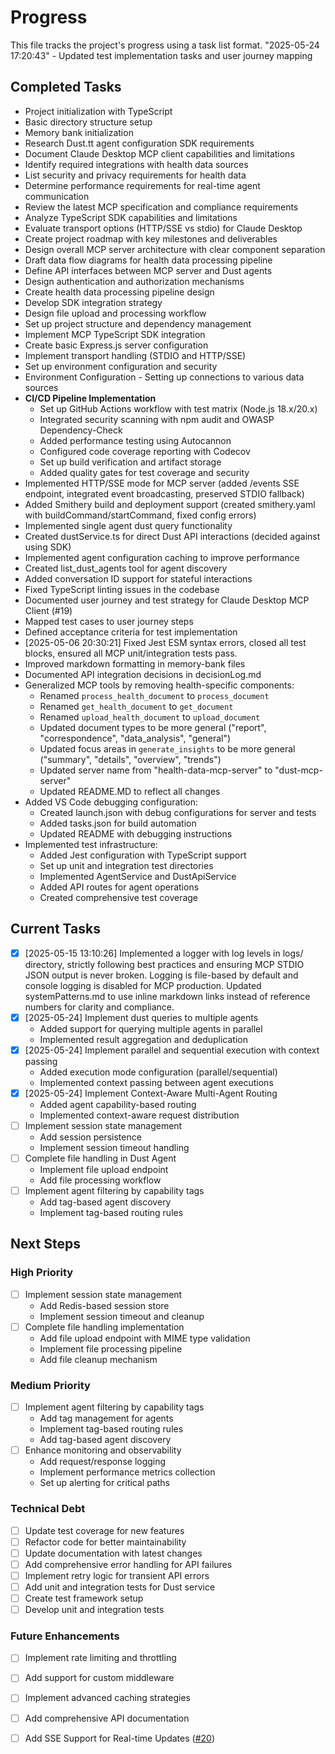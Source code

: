 # Progress

This file tracks the project's progress using a task list format.
"2025-05-24 17:20:43" - Updated test implementation tasks and user journey mapping

## Completed Tasks

* Project initialization with TypeScript
* Basic directory structure setup
* Memory bank initialization
* Research Dust.tt agent configuration SDK requirements
* Document Claude Desktop MCP client capabilities and limitations
* Identify required integrations with health data sources
* List security and privacy requirements for health data
* Determine performance requirements for real-time agent communication
* Review the latest MCP specification and compliance requirements
* Analyze TypeScript SDK capabilities and limitations
* Evaluate transport options (HTTP/SSE vs stdio) for Claude Desktop
* Create project roadmap with key milestones and deliverables
* Design overall MCP server architecture with clear component separation
* Draft data flow diagrams for health data processing pipeline
* Define API interfaces between MCP server and Dust agents
* Design authentication and authorization mechanisms
* Create health data processing pipeline design
* Develop SDK integration strategy
* Design file upload and processing workflow
* Set up project structure and dependency management
* Implement MCP TypeScript SDK integration
* Create basic Express.js server configuration
* Implement transport handling (STDIO and HTTP/SSE)
* Set up environment configuration and security
* Environment Configuration - Setting up connections to various data sources
* **CI/CD Pipeline Implementation**
  * Set up GitHub Actions workflow with test matrix (Node.js 18.x/20.x)
  * Integrated security scanning with npm audit and OWASP Dependency-Check
  * Added performance testing using Autocannon
  * Configured code coverage reporting with Codecov
  * Set up build verification and artifact storage
  * Added quality gates for test coverage and security
* Implemented HTTP/SSE mode for MCP server (added /events SSE endpoint, integrated event broadcasting, preserved STDIO fallback)
* Added Smithery build and deployment support (created smithery.yaml with buildCommand/startCommand, fixed config errors)
* Implemented single agent dust query functionality
* Created dustService.ts for direct Dust API interactions (decided against using SDK)
* Implemented agent configuration caching to improve performance
* Created list_dust_agents tool for agent discovery
* Added conversation ID support for stateful interactions
* Fixed TypeScript linting issues in the codebase
* Documented user journey and test strategy for Claude Desktop MCP Client (#19)
* Mapped test cases to user journey steps
* Defined acceptance criteria for test implementation
* [2025-05-06 20:30:21] Fixed Jest ESM syntax errors, closed all test blocks, ensured all MCP unit/integration tests pass.
* Improved markdown formatting in memory-bank files
* Documented API integration decisions in decisionLog.md
* Generalized MCP tools by removing health-specific components:
  * Renamed `process_health_document` to `process_document`
  * Renamed `get_health_document` to `get_document`
  * Renamed `upload_health_document` to `upload_document`
  * Updated document types to be more general ("report", "correspondence", "data_analysis", "general")
  * Updated focus areas in `generate_insights` to be more general ("summary", "details", "overview", "trends")
  * Updated server name from "health-data-mcp-server" to "dust-mcp-server"
  * Updated README.MD to reflect all changes
* Added VS Code debugging configuration:
  * Created launch.json with debug configurations for server and tests
  * Added tasks.json for build automation
  * Updated README with debugging instructions
* Implemented test infrastructure:
  * Added Jest configuration with TypeScript support
  * Set up unit and integration test directories
  * Implemented AgentService and DustApiService
  * Added API routes for agent operations
  * Created comprehensive test coverage

## Current Tasks

* [x] [2025-05-15 13:10:26] Implemented a logger with log levels in logs/ directory, strictly following best practices and ensuring MCP STDIO JSON output is never broken. Logging is file-based by default and console logging is disabled for MCP production. Updated systemPatterns.md to use inline markdown links instead of reference numbers for clarity and compliance.
* [x] [2025-05-24] Implement dust queries to multiple agents
  * Added support for querying multiple agents in parallel
  * Implemented result aggregation and deduplication
* [x] [2025-05-24] Implement parallel and sequential execution with context passing
  * Added execution mode configuration (parallel/sequential)
  * Implemented context passing between agent executions
* [x] [2025-05-24] Implement Context-Aware Multi-Agent Routing
  * Added agent capability-based routing
  * Implemented context-aware request distribution
* [ ] Implement session state management
  * Add session persistence
  * Implement session timeout handling
* [ ] Complete file handling in Dust Agent
  * Implement file upload endpoint
  * Add file processing workflow
* [ ] Implement agent filtering by capability tags
  * Add tag-based agent discovery
  * Implement tag-based routing rules



## Next Steps

### High Priority

* [ ] Implement session state management
  * Add Redis-based session store
  * Implement session timeout and cleanup
* [ ] Complete file handling implementation
  * Add file upload endpoint with MIME type validation
  * Implement file processing pipeline
  * Add file cleanup mechanism

### Medium Priority

* [ ] Implement agent filtering by capability tags
  * Add tag management for agents
  * Implement tag-based routing rules
  * Add tag-based agent discovery
* [ ] Enhance monitoring and observability
  * Add request/response logging
  * Implement performance metrics collection
  * Set up alerting for critical paths

### Technical Debt

* [ ] Update test coverage for new features
* [ ] Refactor code for better maintainability
* [ ] Update documentation with latest changes
* [ ] Add comprehensive error handling for API failures
* [ ] Implement retry logic for transient API errors
* [ ] Add unit and integration tests for Dust service
* [ ] Create test framework setup
* [ ] Develop unit and integration tests

### Future Enhancements

* [ ] Implement rate limiting and throttling
* [ ] Add support for custom middleware
* [ ] Implement advanced caching strategies
* [ ] Add comprehensive API documentation
* [ ] Add SSE Support for Real-time Updates ([#20](https://github.com/Ma3u/dust-mcp-server/issues/20))


